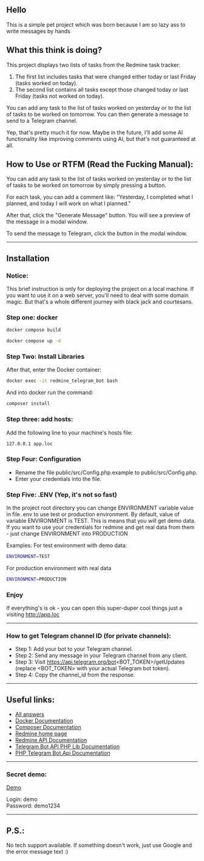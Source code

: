 ## Hello

This is a simple pet project which was born because I am so lazy ass 
to write messages by hands 

## What this think is doing?

This project displays two lists of tasks from the Redmine task tracker:

1. The first list includes tasks that were changed either today or last Friday (tasks worked on today).
2. The second list contains all tasks except those changed today or last Friday (tasks not worked on today).

You can add any task to the list of tasks worked on yesterday or 
to the list of tasks to be worked on tomorrow. 
You can then generate a message to send to a Telegram channel.

Yep, that's pretty much it for now. Maybe in the future, 
I'll add some AI functionality  like improving comments using AI, 
but that's not guaranteed at all.

## How to Use or RTFM (Read the Fucking Manual):

You can add any task to the list of tasks worked on yesterday or to the list of tasks to be worked on tomorrow by simply pressing a button.

For each task, you can add a comment like: "Yesterday, I completed what I planned, and today I will work on what I planned."

After that, click the "Generate Message" button. You will see a preview of the message in a modal window.

To send the message to Telegram, click the button in the modal window.

---

## Installation

### Notice:
This brief instruction is only for deploying the project on a local machine. 
If you want to use it on a web server, you'll need to deal with some 
domain magic. But that's a whole different journey with black jack
and courtesans.

### Step one: docker

```bash
docker compose build
```

```bash
docker compose up -d
```

### Step Two: Install Libraries
After that, enter the Docker container:

```bash
docker exec -it redmine_telegram_bot bash
```

And into docker run the command:

```bash
composer install
```

### Step three: add hosts:

Add the following line to your machine's hosts file:

```bash
127.0.0.1 app.loc
```
### Step Four: Configuration
- Rename the file public/src/Config.php.example to public/src/Config.php.
- Enter your credentials into the file.

### Step Five: .ENV (Yep, it's not so fast) 
In the project root directory you can change ENVIRONMENT variable value in file .env
to use test or production environment.
By default, value of variable ENVIRONMENT is TEST. This is means that you will
get demo data.
If you want to use your credentials for redmine and get real data
from them - just change ENVIRONMENT into PRODUCTION

Examples:
For test environment with demo data:
```bash
ENVIRONMENT=TEST
```
For production environment with real data
```bash
ENVIRONMENT=PRODUCTION
```

### Enjoy

If everything's is ok - you can open this super-duper cool things
just a visiting http://app.loc 

---

### How to get Telegram channel ID (for private channels):
- Step 1: Add your bot to your Telegram channel.
- Step 2: Send any message in your Telegram channel from any client.
- Step 3: Visit https://api.telegram.org/bot<BOT_TOKEN>/getUpdates (replace <BOT_TOKEN> with your actual Telegram bot token).
- Step 4: Copy the channel_id from the response.

---

## Useful links:
- [All answers](https://google.com)
- [Docker Documentation](https://docs.docker.com/)
- [Composer Documentation](https://getcomposer.org/doc/01-basic-usage.md)
- [Redmine home page](https://www.redmine.org/)
- [Redmine API Documentation](https://www.redmine.org/projects/redmine/wiki/rest_api)
- [Telegram Bot API PHP Lib Documentation](https://packagist.org/packages/longman/telegram-bot)
- [PHP Telegram Bot Api Documentation](https://packagist.org/packages/telegram-bot/api)

---

### Secret demo:
[Demo](http://lazyassinc.vv.dp.ua/)

Login: demo <br>
Password: demo1234

---

## P.S.:
No tech support available. 
If something doesn't work, just use Google and the error message text :)

